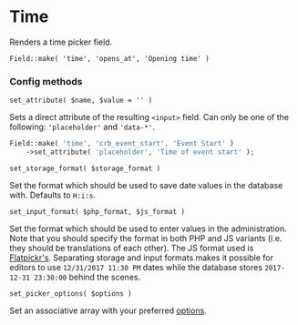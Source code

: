# Time

Renders a time picker field.

`Field::make( 'time', 'opens_at', 'Opening time' )`

### Config methods

`set_attribute( $name, $value = '' )`

Sets a direct attribute of the resulting `<input>` field. Can only be one of the following: `'placeholder'` and `'data-*'`.

```php
Field::make( 'time', 'crb_event_start', 'Event Start' )
    ->set_attribute( 'placeholder', 'Time of event start' );
```

`set_storage_format( $storage_format )`

Set the format which should be used to save date values in the database with. Defaults to `H:i:s`.

`set_input_format( $php_format, $js_format )`

Set the format which should be used to enter values in the administration. Note that you should specify the format in both PHP and JS variants (i.e. they should be translations of each other). The JS format used is [Flatpickr's](https://chmln.github.io/flatpickr/formatting/).
Separating storage and input formats makes it possible for editors to use `12/31/2017 11:30 PM` dates while the database stores `2017-12-31 23:30:00` behind the scenes.

`set_picker_options( $options )`

Set an associative array with your preferred [options](https://chmln.github.io/flatpickr/options/).
